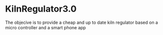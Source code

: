 # KilnRegulator3.0
The objecive is to provide a cheap and up to date kiln regulator based on a micro controller and a smart phone app
